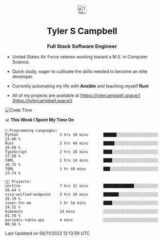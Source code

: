 <p align="center">
<a href="https://www.linkedin.com/in/t36campbell" target="blank"><img align="center" src="https://ik.imagekit.io/t36campbell/Portfolio/linkedin.png.original_m8bbGgPh6.png" alt="t36campbell" height="30" width="30" /></a>
</p>
<h1 align="center">Tyler S Campbell</h1>
<h3 align="center">Full Stack Software Engineer</h3>

* United States Air Force veteran working toward a M.S. in Computer Science.

* Quick study, eager to cultivate the skills needed to become an elite developer.

* Currently automating my life with **Ansible** and teaching myself **Rust**

* All of my projects are available at [https://tylercampbell.space/](https://tylercampbell.space/)

<!--START_SECTION:waka-->
![Code Time](http://img.shields.io/badge/Code%20Time-2%2C958%20hrs%2037%20mins-blue)

📊 **This Week I Spent My Time On** 

```text
💬 Programming Languages: 
Python                   3 hrs 10 mins       ██████░░░░░░░░░░░░░░░░░░░   23.80 % 
Rust                     2 hrs 44 mins       █████░░░░░░░░░░░░░░░░░░░░   20.60 % 
TypeScript               2 hrs 20 mins       ████░░░░░░░░░░░░░░░░░░░░░   17.58 % 
YAML                     2 hrs 14 mins       ████░░░░░░░░░░░░░░░░░░░░░   16.75 % 
TOML                     1 hr 49 mins        ███░░░░░░░░░░░░░░░░░░░░░░   13.74 % 

🐱‍💻 Projects: 
shrtlnx                  7 hrs 31 mins       ██████████████░░░░░░░░░░░   56.44 % 
visa-unified-endpoint    3 hrs 29 mins       ███████░░░░░░░░░░░░░░░░░░   26.19 % 
cover-for-me             1 hr 54 mins        ████░░░░░░░░░░░░░░░░░░░░░   14.31 % 
kubeauto                 14 mins             ░░░░░░░░░░░░░░░░░░░░░░░░░   01.78 % 
periodic-table-api       4 mins              ░░░░░░░░░░░░░░░░░░░░░░░░░   00.58 % 
```


 Last Updated on 06/11/2023 12:13:59 UTC
<!--END_SECTION:waka-->
